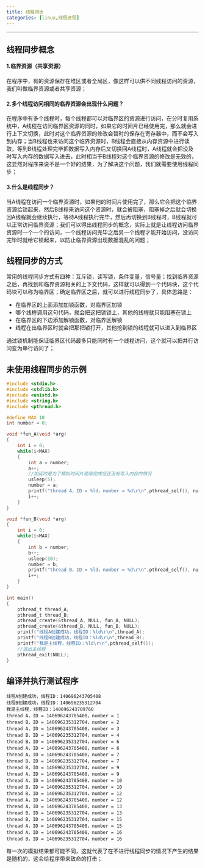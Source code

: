```yaml
---
title: 线程同步
categories: [linux,线程进程]
---
```


---------

## 线程同步概念

#### 1.临界资源（共享资源）

在程序中，有的资源保存在堆区或者全局区，像这样可以供不同线程访问的资源，我们叫做临界资源或者共享资源；

#### 2.多个线程访问相同的临界资源会出现什么问题？

在程序中有多个线程时，每个线程都可以对临界区的资源进行访问，在分时复用系统中，A线程在访问临界区资源的同时，如果它的时间片已经使用完，那么就会进行上下文切换，此时对这个临界资源的修改会暂时的保存在寄存器中，而不会写入到内存；当B线程也来访问这个临界资源时，B线程会直接从内存资源中进行读取，等到B线程处理完毕把数据写入内存后又切换回A线程时，A线程就会把没及时写入内存的数据写入进去，此时相当于B线程对这个临界资源的修改是无效的，这显然对程序来说不是一个好的结果，为了解决这个问题，我们就需要使用线程同步；

#### 3.什么是线程同步？

当A线程在访问一个临界资源时，如果他的时间片使用完了，那么它会把这个临界资源给锁起来，然后B线程来访问这个资源时，就会被阻塞，阻塞掉之后就会切换回A线程就会继续执行，等待A线程执行完毕，然后再切换到B线程时，B线程就可以正常访问临界资源；我们可以得出线程同步的概念，实际上就是让线程访问临界资源时一个一个的访问，一个线程访问完毕之后另一个线程才能开始访问，没访问完毕时就给它锁起来，以防止临界资源出现数据混乱的问题；

## 线程同步的方式

常用的线程同步方式有四种：互斥锁，读写锁，条件变量，信号量；找到临界资源之后，再找到和临界资源相关的上下文代码，这样就可以得到一个代码块，这个代码块可以称为临界区；确定临界区之后，就可以进行线程同步了，具体思路是：

- 在临界区的上面添加加锁函数，对临界区加锁
- 哪个线程调用这句代码，就会把这把锁锁上，其他的线程就只能阻塞在锁上
- 在临界区的下边添加解锁函数，对临界区解锁
- 线程在出临界区时就会把那把锁打开，其他抢到锁的线程就可以进入到临界区

通过锁机制能保证临界区代码最多只能同时有一个线程访问，这个就可以把并行访问变为串行访问了；

## 未使用线程同步的示例

~~~c
#include <stdio.h>
#include <stdlib.h>
#include <unistd.h>
#include <string.h>
#include <pthread.h>

#define MAX 10
int number = 0;

void *fun_A(void *arg)
{
    int i = 0;
    while(i<MAX)
    {
        int a = number;
        a++;
        //加延时是为了模拟时间片使用完成但还没有写入内存的情况
        usleep(5);
        number = a;
        printf("thread A，ID = %ld，number = %d\r\n",pthread_self(), number);
        i++;
    }
}

void *fun_B(void *arg)
{
    int i = 0;
    while(i<MAX)
    {
        int b = number;
        b++;
        usleep(10);
        number = b;
        printf("thread B，ID = %ld，number = %d\r\n",pthread_self(), number);
        i++;
    }
}

int main()
{
    pthread_t thread_A;
    pthread_t thread_B;
    pthread_create(&thread_A, NULL, fun_A, NULL);
    pthread_create(&thread_B, NULL, fun_B, NULL);
    printf("线程A创建成功，线程ID：%ld\r\n",thread_A);
    printf("线程B创建成功，线程ID：%ld\r\n",thread_B);
    printf("我是主线程，线程ID：%ld\r\n",pthread_self());
    //退出主线程
    pthread_exit(NULL);
}
~~~

## 编译并执行测试程序

~~~shell
线程A创建成功，线程ID：140696243705408
线程B创建成功，线程ID：140696235312704
我是主线程，线程ID：140696243709760
thread A，ID = 140696243705408，number = 1
thread B，ID = 140696235312704，number = 2
thread A，ID = 140696243705408，number = 3
thread B，ID = 140696235312704，number = 4
thread B，ID = 140696235312704，number = 6
thread A，ID = 140696243705408，number = 6
thread A，ID = 140696243705408，number = 7
thread B，ID = 140696235312704，number = 7
thread B，ID = 140696235312704，number = 9
thread A，ID = 140696243705408，number = 9
thread A，ID = 140696243705408，number = 10
thread B，ID = 140696235312704，number = 10
thread B，ID = 140696235312704，number = 12
thread A，ID = 140696243705408，number = 12
thread A，ID = 140696243705408，number = 13
thread B，ID = 140696235312704，number = 13
thread B，ID = 140696235312704，number = 15
thread A，ID = 140696243705408，number = 15
thread A，ID = 140696243705408，number = 16
thread B，ID = 140696235312704，number = 16
~~~

每一次的模拟结果都可能不同，这就代表了在不进行线程同步的情况下产生的结果是随机的，这会给程序带来致命的打击；
